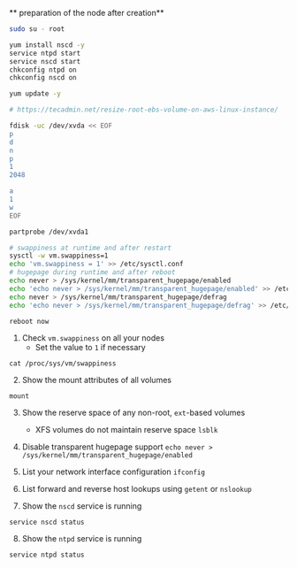 ** preparation of the node after creation**
```bash
sudo su - root

yum install nscd -y
service ntpd start
service nscd start
chkconfig ntpd on
chkconfig nscd on

yum update -y

# https://tecadmin.net/resize-root-ebs-volume-on-aws-linux-instance/

fdisk -uc /dev/xvda << EOF
p
d
n
p
1
2048

a
1
w
EOF

partprobe /dev/xvda1

# swappiness at runtime and after restart
sysctl -w vm.swappiness=1
echo 'vm.swappiness = 1' >> /etc/sysctl.conf
# hugepage during runtime and after reboot
echo never > /sys/kernel/mm/transparent_hugepage/enabled
echo 'echo never > /sys/kernel/mm/transparent_hugepage/enabled' >> /etc/rc.local
echo never > /sys/kernel/mm/transparent_hugepage/defrag
echo 'echo never > /sys/kernel/mm/transparent_hugepage/defrag' >> /etc/rc.local

reboot now
```

1. Check `vm.swappiness` on all your nodes
    * Set the value to `1` if necessary

```
cat /proc/sys/vm/swappiness
```

2. Show the mount attributes of all volumes
```
mount
```

3. Show the reserve space of any non-root, `ext`-based volumes
    * XFS volumes do not maintain reserve space
`lsblk`
4. Disable transparent hugepage support
`echo never > /sys/kernel/mm/transparent_hugepage/enabled`

5. List your network interface configuration
`ifconfig`

6. List forward and reverse host lookups using `getent` or `nslookup`


7. Show the <code>nscd</code> service is running
```
service nscd status
```

8. Show the <code>ntpd</code> service is running<br>
```
service ntpd status
```
